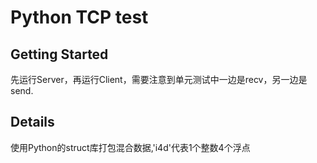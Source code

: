 # Python TCP test

## Getting Started
先运行Server，再运行Client，需要注意到单元测试中一边是recv，另一边是send.

## Details
使用Python的struct库打包混合数据,'i4d'代表1个整数4个浮点